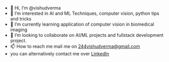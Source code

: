 - 👋 Hi, I’m @vishudverma
- 👀 I’m interested in AI and ML Techniques, computer vision, python tips and tricks
- 🌱 I’m currently learning application of computer vision in biomedical imaging
- 💞️ I’m looking to collaborate on AI/ML projects and fullstack development project.
- 📫 How to reach me mail me on 244vishudverma@gmail.com
- you can alternatively contact me over [LinkedIn](vishud-verma)

<!---
vishudverma/vishudverma is a ✨ special ✨ repository because its `README.md` (this file) appears on your GitHub profile.
You can click the Preview link to take a look at your changes.
--->
